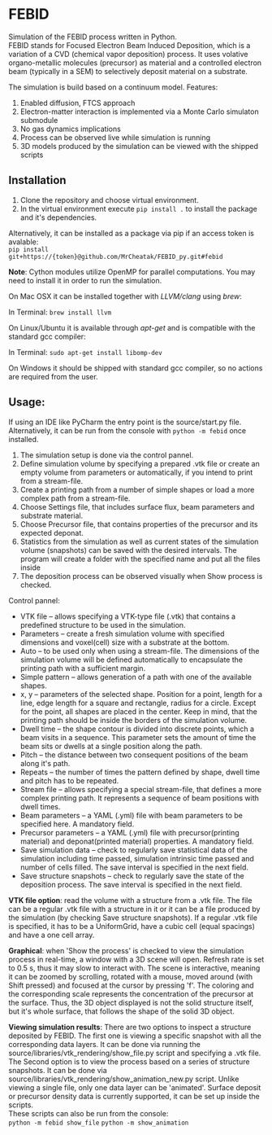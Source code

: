 # FEBID
Simulation of the FEBID process written in Python.  
FEBID stands for Focused Electron Beam Induced Deposition, which is a variation of a CVD (chemical vapor deposition) process.
It uses volative organo-metallic molecules (precursor) as material and a controlled electron beam (typically in a SEM)
to selectively deposit material on a substrate.  

The simulation is build based on a continuum model.
Features:
1. Enabled diffusion, FTCS approach
2. Electron-matter interaction is implemented via a Monte Carlo simulaton submodule
3. No gas dynamics implications
4. Process can be observed live while simulation is running
5. 3D models produced by the simulation can be viewed with the shipped scripts

## Installation

1. Clone the repository and choose virtual environment.
2. In the virtual environment execute `pip install .` to install the package and it's dependencies.

Alternatively, it can be installed as a package via pip if an access token is avalable:  
`pip install git+https://{token}@github.com/MrCheatak/FEBID_py.git#febid`

**Note**: Cython modules utilize OpenMP for parallel computations. You may need to install it in order to run the simulation.

On Mac OSX it can be installed together with *LLVM/clang* using *brew*:
	
In Terminal: `brew install llvm`

On Linux/Ubuntu it is available through *apt-get* and is compatible with the standard gcc compiler:

In Terminal: `sudo apt-get install libomp-dev`

On Windows it should be shipped with standard gcc compiler, so no actions are required from the user.

## Usage:

If using an IDE like PyCharm the entry point is the source/start.py file.  
Alternatively, it can be run from the console with `python -m febid` once installed.

1. The simulation setup is done via the control pannel.
2. Define simulation volume by specifying a prepared .vtk file or create an empty volume from parameters
 or automatically, if you intend to print from a stream-file.
3. Create a printing path from a number of simple shapes or load a more complex path from a stream-file.
4. Choose Settings file, that includes surface flux, beam parameters and substrate material.
5. Choose Precursor file, that contains properties of the precursor and its expected deponat.
6. Statistics from the simulation as well as current states of the simulation volume (snapshots) can be saved 
with the desired intervals. The program will create a folder with the specified name and put all the files 
inside
7. The deposition process can be observed visually when Show process is checked.

Control pannel:

* VTK file – allows specifying a VTK-type file (.vtk) that contains a predefined structure to be used in the simulation.
* Parameters – create a fresh simulation volume with specified dimensions and voxel(cell) size with a substrate at the bottom. 
* Auto – to be used only when using a stream-file. The dimensions of the simulation volume will be defined automatically to encapsulate the printing path with a sufficient margin.
* Simple pattern – allows generation of a path with one of the available shapes.
* x, y – parameters of the selected shape. Position for a point, length for a line, edge length for a square and rectangle, radius for a circle. Except for the point, all shapes are placed in the center. Keep in mind, that the printing path should be inside the borders of the simulation volume.
* Dwell time – the shape contour is divided into discrete points, which a beam visits in a sequence. This parameter sets the amount of time the beam sits or dwells at a single position along the path. 
* Pitch – the distance between two consequent positions of the beam along it's path.
* Repeats – the number of times the pattern defined by shape, dwell time and pitch has to be repeated.
* Stream file – allows specifying a special stream-file, that defines a more complex printing path. It represents a sequence of beam positions with dwell times.
* Beam parameters – a YAML (.yml) file with beam parameters to be specified here. A mandatory field.
* Precursor parameters – a YAML (.yml) file with precursor(printing material) and deponat(printed material) properties. A mandatory field.
* Save simulation data – check to regularly save statistical data of the simulation including time passed, simulation intrinsic time passed and number of cells filled. The save interval is specified in the next field.
* Save structure snapshots – check to regularly save the state of the deposition process. The save interval is specified in the next field.

**VTK file option**: read the volume with a structure from a .vtk file. The file can be a regular .vtk file with a structure in it
   or it can be a file produced by the simulation (by checking Save structure snapshots). If a regular .vtk file is specified, it
   has to be a UniformGrid, have a cubic cell (equal spacings) and have a one cell array.

**Graphical**: when 'Show the process' is checked to view the simulation process in real-time, a window with a 3D scene will open. Refresh rate is set to 0.5 s, thus it may slow to interact with. 
The scene is interactive, meaning it can be zoomed by scrolling, rotated  with a mouse, moved around (with Shift pressed) and focused at the cursor by pressing 'f'. 
The coloring and the corresponding scale represents the concentration of the precursor at the surface. Thus, the 3D object displayed is not the solid structure itself, but it's whole surface, that follows the shape of the solid 3D object.
   
**Viewing simulation results**: There are two options to inspect a structure deposited by FEBID. The first one is viewing a specific snapshot with all the corresponding data layers. It can be done via running the source/libraries/vtk_rendering/show_file.py script and specifying a .vtk file. 
The Second option is to view the process based on a series of structure snapshots. It can be done via source/libraries/vtk_rendering/show_animation_new.py script. Unlike viewing a single file, only one data layer can be 'animated'. Surface deposit or precursor density data is currently supported, it can be set up inside the scripts.  
These scripts can also be run from the console:  
`python -m febid show_file`
`python -m show_animation`